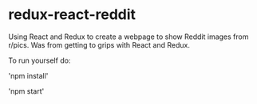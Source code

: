 # redux-react-reddit

Using React and Redux to create a webpage to show Reddit images from r/pics. Was from getting to grips with React and Redux.

To run yourself do:

'npm install'

'npm start'
